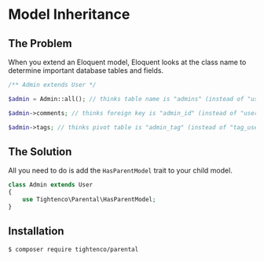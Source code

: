 # Model Inheritance

## The Problem
When you extend an Eloquent model, Eloquent looks at the class name to determine important database tables and fields.
```php
/** Admin extends User */

$admin = Admin::all(); // thinks table name is "admins" (instead of "users")

$admin->comments; // thinks foreign key is "admin_id" (instead of "user_id")

$admin->tags; // thinks pivot table is "admin_tag" (instead of "tag_user")
```

## The Solution
All you need to do is add the `HasParentModel` trait to your child model.
```php
class Admin extends User
{
    use Tightenco\Parental\HasParentModel;
}
```

## Installation
`$ composer require tightenco/parental`
